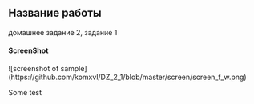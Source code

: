 <h2>Название работы</h2>
домашнее задание 2, задание 1
<h4>ScreenShot</h4>
![screenshot of sample](https://github.com/komxvl/DZ_2_1/blob/master/screen/screen_f_w.png)
<p>Some test</p>